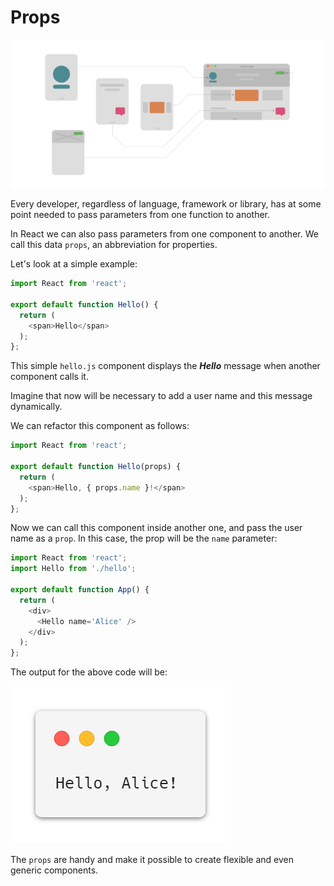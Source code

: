 # Props

![](/images/image_006.png)

Every developer, regardless of language, framework or library, has at some point needed to pass parameters from one function to another.

In React we can also pass parameters from one component to another. We call this data `props`, an abbreviation for properties.

Let's look at a simple example:

```js
import React from 'react';

export default function Hello() {
  return (
    <span>Hello</span>
  );
};
```

This simple `hello.js` component displays the ***Hello*** message when another component calls it.

Imagine that now will be necessary to add a user name and this message dynamically.

We can refactor this component as follows:

```js
import React from 'react';

export default function Hello(props) {
  return (
    <span>Hello, { props.name }!</span>
  );
};
```

Now we can call this component inside another one, and pass the user name as a `prop`. In this case, the prop will be the `name` parameter:

```js
import React from 'react';
import Hello from './hello';

export default function App() {
  return (
    <div>
      <Hello name='Alice' />
    </div>
  );
};
```

The output for the above code will be:

![](/images/image_009.png)

The `props` are handy and make it possible to create flexible and even generic components.
